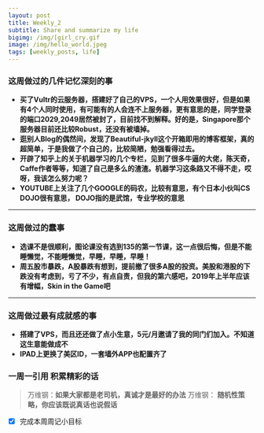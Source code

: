 ```yaml
---
layout: post
title: Weekly_2
subtitle: Share and summarize my life
bigimg: /img/[girl_cry.gif
image: /img/hello_world.jpeg
tags: [weekly_posts, life]
---
```


### 这周做过的几件记忆深刻的事
- **买了Vultr的云服务器，搭建好了自己的VPS，一个人用效果很好，但是如果有4个人同时使用，有可能有的人会连不上服务器，更有意思的是，同学登录的端口2029,2049居然被封了，目前找不到解释。好的是，Singapore那个服务器目前还比较Robust，还没有被墙掉。**
- **逛别人Blog的偶然间，发现了Beautiful-jkyll这个开箱即用的博客框架，真的超简单，于是我做了个自己的，比较简陋，勉强看得过去。**
- **开辟了知乎上的关于机器学习的几个专栏，见到了很多牛逼的大佬，陈天奇，Caffe作者等等，知道了自己是多么的渣渣。机器学习这条路又不得不走，哎呀，我该怎么努力呢？**
- **YOUTUBE上关注了几个GOOGLE的码农，比较有意思，有个日本小伙叫CS DOJO很有意思， DOJO指的是武馆，专业学校的意思**
* * *
### 这周做过的蠢事
- **选课不是很顺利，图论课没有选到135的第一节课，这一点很后悔，但是不能睡懒觉，不能睡懒觉，早睡，早睡，早睡！**
- **周五股市暴跌，A股暴跌有想到，提前撤了很多A股的投资。美股和港股的下跌没有考虑到，亏了不少，有点自责，但我的第六感吧，2019年上半年应该有增幅，Skin in the Game吧**
* * *
### 这周做过最有成就感的事
- **搭建了VPS，而且还还做了点小生意，5元/月邀请了我的同门们加入。不知道这生意能做成不**
- **IPAD上更换了美区ID，一套墙外APP也配置齐了**
### 一周一引用 积累精彩的话
> 万维钢：**如果大家都是老司机，真诚才是最好的办法**
> 万维钢： **随机性策略，你应该既说真话也说假话**

- [x] 完成本周周记小目标
